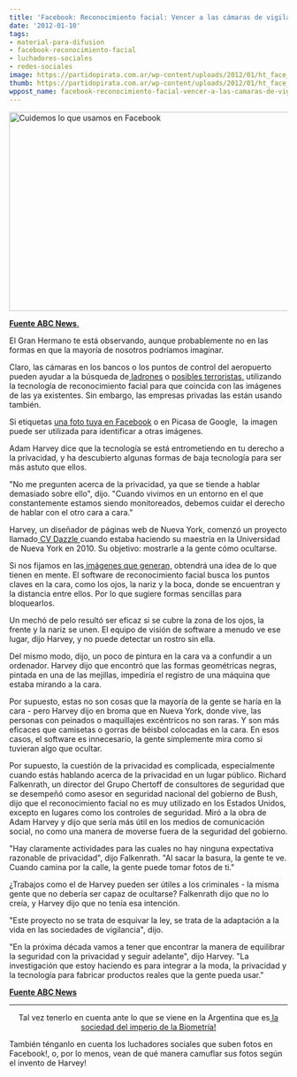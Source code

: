 ```yaml
---
title: 'Facebook: Reconocimiento facial: Vencer a las cámaras de vigilancia'
date: '2012-01-10'
tags:
- material-para-difusion
- facebook-reconocimiento-facial
- luchadores-sociales
- redes-sociales
image: https://partidopirata.com.ar/wp-content/uploads/2012/01/ht_face_comparison_technology_thg_120109_wg.jpg
thumb: https://partidopirata.com.ar/wp-content/uploads/2012/01/ht_face_comparison_technology_thg_120109_wg-150x150.jpg
wppost_name: facebook-reconocimiento-facial-vencer-a-las-camaras-de-vigilancia
---
```


<a href="https://partidopirata.com.ar/wp-content/uploads/2012/01/ht_face_comparison_technology_thg_120109_wg.jpg"><img class="size-full wp-image-2790" title="Reconocimiento Facial en Facebook" src="https://partidopirata.com.ar/wp-content/uploads/2012/01/ht_face_comparison_technology_thg_120109_wg.jpg" alt="Cuidemos lo que usamos en Facebook" width="640" height="360" /></a>


<a href="http://abcnews.go.com/Technology/protecting-privacy-defeating-facial-recognition-computer-vision-technology/story?id=15322337" target="_blank"><strong>Fuente ABC News</strong>.</a>

El Gran Hermano te está observando, aunque probablemente no en las formas en que la mayoría de nosotros podríamos imaginar.

Claro, las cámaras en los bancos o los puntos de control del aeropuerto pueden ayudar a la búsqueda de<a href="http://abcnews.go.com/US/teen-bank-robber-paints-goatee-steal/story?id=14966322" target="_blank"> ladrones</a> o <a href="http://abcnews.go.com/US/story?id=91277&amp;page=1" target="_blank">posibles terroristas,</a> utilizando la tecnología de reconocimiento facial para que coincida con las imágenes de las ya existentes. Sin embargo, las empresas privadas las están usando también.

Si etiquetas <a href="http://abcnews.go.com/Technology/facebook-facial-recognition-feature-raises-eyebrows/story?id=13792666" target="_blank">una foto tuya en Facebook</a> o en Picasa de Google,  la imagen puede ser utilizada para identificar a otras imágenes.

Adam Harvey dice que la tecnología se está entrometiendo en tu derecho a la privacidad, y ha descubierto algunas formas de baja tecnología para ser más astuto que ellos.

"No me pregunten acerca de la privacidad, ya que se tiende a hablar demasiado sobre ello", dijo. "Cuando vivimos en un entorno en el que constantemente estamos siendo monitoreados, debemos cuidar el derecho de hablar con el otro cara a cara."

Harvey, un diseñador de páginas web de Nueva York, comenzó un proyecto llamado<a href="http://www.cvdazzle.com/" target="_blank"> CV Dazzle </a>cuando estaba haciendo su maestría en la Universidad de Nueva York en 2010. Su objetivo: mostrarle a la gente cómo ocultarse.

Si nos fijamos en las<a href="http://abcnews.go.com/images/Technology/ht_face_comparison_technology_thg_120109_wmain.jpg" target="_blank"> imágenes que generan,</a> obtendrá una idea de lo que tienen en mente. El software de reconocimiento facial busca los puntos claves en la cara, como los ojos, la nariz y la boca, donde se encuentran y la distancia entre ellos. Por lo que sugiere formas sencillas para bloquearlos.

Un mechó de pelo resultó ser eficaz si se cubre la zona de los ojos, la frente y la nariz se unen. El equipo de visión de software a menudo ve ese lugar, dijo Harvey, y no puede detectar un rostro sin ella.

Del mismo modo, dijo, un poco de pintura en la cara va a confundir a un ordenador. Harvey dijo que encontró que las formas geométricas negras, pintada en una de las mejillas, impediría el registro de una máquina que estaba mirando a la cara.

Por supuesto, estas no son cosas que la mayoría de la gente se haría en la cara - pero Harvey dijo en broma que en Nueva York, donde vive, las personas con peinados o maquillajes excéntricos no son raras. Y son más eficaces que camisetas o gorras de béisbol colocadas en la cara. En esos casos, el software es innecesario, la gente simplemente mira como si tuvieran algo que ocultar.

Por supuesto, la cuestión de la privacidad es complicada, especialmente cuando estás hablando acerca de la privacidad en un lugar público. Richard Falkenrath, un director del Grupo Chertoff de consultores de seguridad que se desempeñó como asesor en seguridad nacional del gobierno de Bush, dijo que el reconocimiento facial no es muy utilizado en los Estados Unidos, excepto en lugares como los controles de seguridad. Miró a la obra de Adam Harvey y dijo que sería más útil en los medios de comunicación social, no como una manera de moverse fuera de la seguridad del gobierno.

"Hay claramente actividades para las cuales no hay ninguna expectativa razonable de privacidad", dijo Falkenrath. "Al sacar la basura, la gente te ve. Cuando camina por la calle, la gente puede tomar fotos de ti."

¿Trabajos como el de Harvey pueden ser útiles a los criminales - la misma gente que no debería ser capaz de ocultarse? Falkenrath dijo que no lo creía, y Harvey dijo que no tenía esa intención.

"Este proyecto no se trata de esquivar la ley, se trata de la adaptación a la vida en las sociedades de vigilancia", dijo.

"En la próxima década vamos a tener que encontrar la manera de equilibrar la seguridad con la privacidad y seguir adelante", dijo Harvey. "La investigación que estoy haciendo es para integrar a la moda, la privacidad y la tecnología para fabricar productos reales que la gente pueda usar."

<a href="http://abcnews.go.com/Technology/protecting-privacy-defeating-facial-recognition-computer-vision-technology/story?id=15322337" target="_blank"><strong>Fuente ABC News</strong></a>

<hr />
<p style="text-align: center;">Tal vez tenerlo en cuenta ante lo que se viene en la Argentina que es<a href="http://www.vialibre.org.ar/2012/01/10/biometria-en-argentina-la-vigilancia-masiva-como-politica-de-estado/" target="_blank"> la sociedad del imperio de la Biometría!</a></p>
También ténganlo en cuenta los luchadores sociales que suben fotos en Facebook!, o, por lo menos, vean de qué manera camuflar sus fotos según el invento de Harvey!
